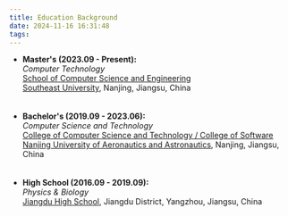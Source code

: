 ```yaml
---
title: Education Background
date: 2024-11-16 16:31:48
tags:
---
```


<ul>
        <li>
            <strong>Master's (2023.09 - Present):</strong>
            <br> 
            <em>Computer Technology</em>
            <br>
             <a href="https://cse.seu.edu.cn/" target="_blank">School of Computer Science and Engineering</a>
            <br>
            <a href="https://www.seu.edu.cn/" target="_blank">Southeast University</a>, Nanjing, Jiangsu, China
        </li>
        <br><br> 
        <li>
            <strong>Bachelor's (2019.09 - 2023.06):</strong>
            <br>
            <em>Computer Science and Technology</em>
            <br>
            <a href="https://cs.nuaa.edu.cn/" target="_blank">College of Computer Science and Technology / College of Software</a>
            <br>
            <a href="https://www.nuaa.edu.cn/" target="_blank">Nanjing University of Aeronautics and Astronautics</a>, Nanjing, Jiangsu, China
        </li>
        <br><br> 
        <li>
            <strong>High School (2016.09 - 2019.09):</strong> 
            <br>
            <em>Physics & Biology</em>
            <br>
            <a href="https://baike.baidu.com/item/%E6%B1%9F%E8%8B%8F%E7%9C%81%E6%B1%9F%E9%83%BD%E4%B8%AD%E5%AD%A6/5066555" target="_blank">Jiangdu High School</a>, Jiangdu District, Yangzhou, Jiangsu, China
        </li>
</ul>